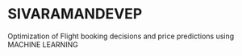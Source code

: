 # SIVARAMANDEVEP
Optimization of Flight booking decisions and price predictions using MACHINE LEARNING
